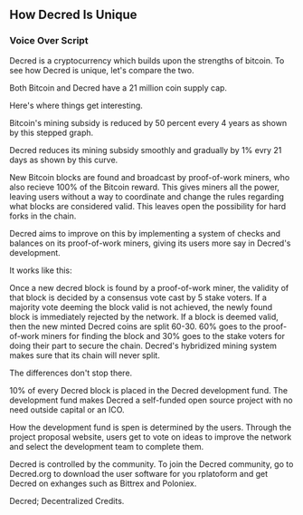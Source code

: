 ## How Decred Is Unique
### Voice Over Script
Decred is a cryptocurrency which builds upon the strengths of bitcoin. To see how Decred is unique, let's compare the two.

Both Bitcoin and Decred have a 21 million coin supply cap.

Here's where things get interesting.

Bitcoin's mining subsidy is reduced by 50 percent every 4 years as shown by this stepped graph.

Decred reduces its mining subsidy smoothly and gradually by 1% evry 21 days as shown by this curve.

New Bitcoin blocks are found and broadcast by proof-of-work miners, who also recieve 100% of the Bitcoin reward. This gives miners all the power, leaving users without a way to coordinate and change the rules regarding what blocks are considered valid. This leaves open the possibility for hard forks in the chain.

Decred aims to improve on this by implementing a system of checks and balances on its proof-of-work miners, giving its users more say in Decred's development.

It works like this:

Once a new decred block is found by a proof-of-work miner, the validity of that block is decided by a consensus vote cast by 5 stake voters. If a majority vote deeming the block valid is not achieved, the newly found block is immediately rejected by the network. If a block is deemed valid, then the new minted Decred coins are split 60-30. 60% goes to the proof-of-work miners for finding the block and 30% goes to the stake voters for doing their part to secure the chain. Decred's hybridized mining system makes sure that its chain will never split.

The differences don't stop there.

10% of every Decred block is placed in the Decred development fund. The development fund makes Decred a self-funded open source project with no need outside capital or an ICO.

How the development fund is spen is determined by the users. Through the project proposal website, users get to vote on ideas to improve the network and select the development team to complete them.

Decred is controlled by the community. To join the Decred community, go to Decred.org to download the user software for you rplatoform and get Decred on exhanges such as Bittrex and Poloniex.

Decred; Decentralized Credits.

